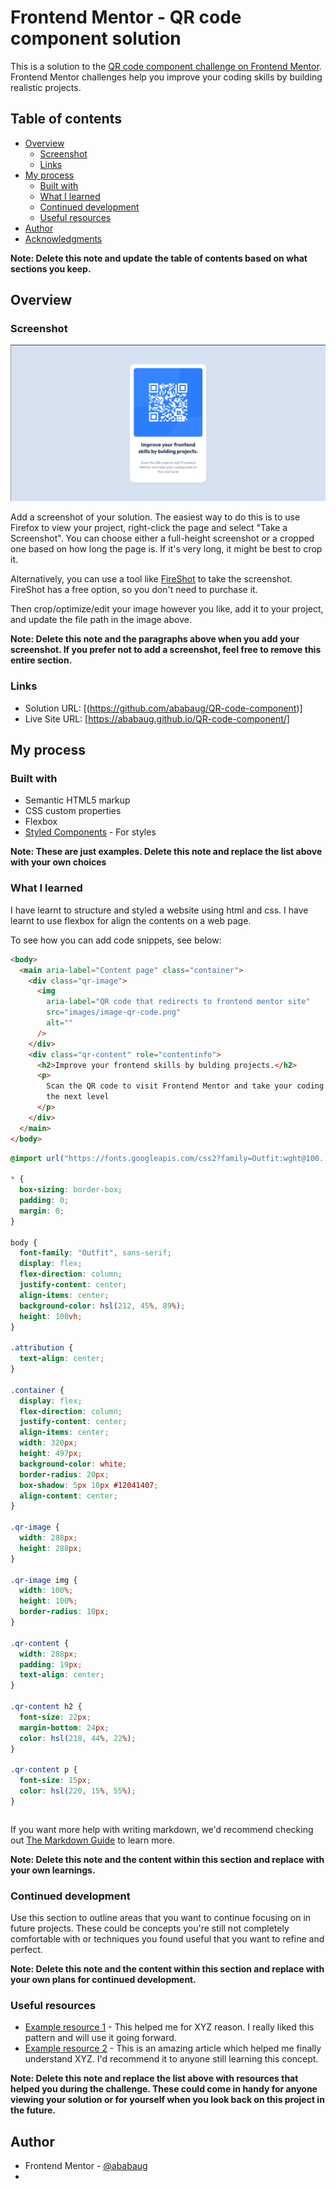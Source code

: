 # Frontend Mentor - QR code component solution

This is a solution to the [QR code component challenge on Frontend Mentor](https://www.frontendmentor.io/challenges/qr-code-component-iux_sIO_H). Frontend Mentor challenges help you improve your coding skills by building realistic projects.

## Table of contents

- [Overview](#overview)
  - [Screenshot](#screenshot)
  - [Links](#links)
- [My process](#my-process)
  - [Built with](#built-with)
  - [What I learned](#what-i-learned)
  - [Continued development](#continued-development)
  - [Useful resources](#useful-resources)
- [Author](#author)
- [Acknowledgments](#acknowledgments)

**Note: Delete this note and update the table of contents based on what sections you keep.**

## Overview

### Screenshot

![](./screenshot.jpg)

Add a screenshot of your solution. The easiest way to do this is to use Firefox to view your project, right-click the page and select "Take a Screenshot". You can choose either a full-height screenshot or a cropped one based on how long the page is. If it's very long, it might be best to crop it.

Alternatively, you can use a tool like [FireShot](https://getfireshot.com/) to take the screenshot. FireShot has a free option, so you don't need to purchase it.

Then crop/optimize/edit your image however you like, add it to your project, and update the file path in the image above.

**Note: Delete this note and the paragraphs above when you add your screenshot. If you prefer not to add a screenshot, feel free to remove this entire section.**

### Links

- Solution URL: [(https://github.com/ababaug/QR-code-component)]
- Live Site URL: [https://ababaug.github.io/QR-code-component/]

## My process

### Built with

- Semantic HTML5 markup
- CSS custom properties
- Flexbox
- [Styled Components](https://styled-components.com/) - For styles

**Note: These are just examples. Delete this note and replace the list above with your own choices**

### What I learned

I have learnt to structure and styled a website using html and css. I have learnt to use flexbox for align the contents on a web page.

To see how you can add code snippets, see below:

```html
<body>
  <main aria-label="Content page" class="container">
    <div class="qr-image">
      <img
        aria-label="QR code that redirects to frontend mentor site"
        src="images/image-qr-code.png"
        alt=""
      />
    </div>
    <div class="qr-content" role="contentinfo">
      <h2>Improve your frontend skills by bulding projects.</h2>
      <p>
        Scan the QR code to visit Frontend Mentor and take your coding skills to
        the next level
      </p>
    </div>
  </main>
</body>
```

```css
@import url("https://fonts.googleapis.com/css2?family=Outfit:wght@100..900&display=swap");

* {
  box-sizing: border-box;
  padding: 0;
  margin: 0;
}

body {
  font-family: "Outfit", sans-serif;
  display: flex;
  flex-direction: column;
  justify-content: center;
  align-items: center;
  background-color: hsl(212, 45%, 89%);
  height: 100vh;
}

.attribution {
  text-align: center;
}

.container {
  display: flex;
  flex-direction: column;
  justify-content: center;
  align-items: center;
  width: 320px;
  height: 497px;
  background-color: white;
  border-radius: 20px;
  box-shadow: 5px 10px #12041407;
  align-content: center;
}

.qr-image {
  width: 288px;
  height: 288px;
}

.qr-image img {
  width: 100%;
  height: 100%;
  border-radius: 10px;
}

.qr-content {
  width: 288px;
  padding: 19px;
  text-align: center;
}

.qr-content h2 {
  font-size: 22px;
  margin-bottom: 24px;
  color: hsl(218, 44%, 22%);
}

.qr-content p {
  font-size: 15px;
  color: hsl(220, 15%, 55%);
}
```

```

```

If you want more help with writing markdown, we'd recommend checking out [The Markdown Guide](https://www.markdownguide.org/) to learn more.

**Note: Delete this note and the content within this section and replace with your own learnings.**

### Continued development

Use this section to outline areas that you want to continue focusing on in future projects. These could be concepts you're still not completely comfortable with or techniques you found useful that you want to refine and perfect.

**Note: Delete this note and the content within this section and replace with your own plans for continued development.**

### Useful resources

- [Example resource 1](https://www.example.com) - This helped me for XYZ reason. I really liked this pattern and will use it going forward.
- [Example resource 2](https://www.example.com) - This is an amazing article which helped me finally understand XYZ. I'd recommend it to anyone still learning this concept.

**Note: Delete this note and replace the list above with resources that helped you during the challenge. These could come in handy for anyone viewing your solution or for yourself when you look back on this project in the future.**

## Author

- Frontend Mentor - [@ababaug](https://www.frontendmentor.io/profile/ababaug)
-
